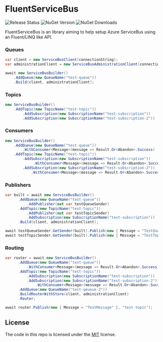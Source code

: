 # FluentServiceBus

![Release Status](https://img.shields.io/github/actions/workflow/status/HubiBoar/FluentServiceBus/publish.yml)
![NuGet Version](https://img.shields.io/nuget/v/FluentServiceBus)
![NuGet Downloads](https://img.shields.io/nuget/dt/FluentServiceBus)

FluentServiceBus is an library aiming to help setup Azure ServiceBus using an Fluent/LINQ like API.

### Queues
```csharp
var client = new ServiceBusClient(connectionString);
var administrationClient = new ServiceBusAdministrationClient(connectionString);

await new ServiceBusBuilder()
    .AddQueue(new QueueName("test-queue"))
    .Build(client, administrationClient);
```

### Topics
```csharp
new ServiceBusBuilder()
    .AddTopic(new TopicName("test-topic"))
        .AddSubscription(new SubscriptionName("test-subscription"))
        .AddSubscription(new SubscriptionName("test-subscription-2"))
```

### Consumers
```csharp
new ServiceBusBuilder()
    .AddQueue(new QueueName("test-queue"))
        .WithConsumer<Message>(message => Result.Or<Abandon>.Success)
    .AddTopic(new TopicName("test-topic"))
        .AddSubscription(new SubscriptionName("test-subscription"))
             .WithConsumer<Message>(message => Result.Or<Abandon>.Success)
        .AddSubscription(new SubscriptionName("test-subscription-2"))
            .WithConsumer<Message>(message => Result.Or<Abandon>.Success)
```

### Publishers
```csharp
var built = await new ServiceBusBuilder()
      .AddQueue(new QueueName("test-queue"))
          .AddPublisher(out var testQueueSender)
      .AddTopic(new TopicName("test-topic"))
          .AddPublisher(out var testTopicSender)
          .AddSubscription(new SubscriptionName("test-subscription"))
      .Build(client, administrationClient);

await testQueueSender.GetSender(built).Publish(new { Message = "TestQueueMessage" });
await testTopicSender.GetSender(built).Publish(new { Message = "TestTopicMessage" });
```


### Routing

```csharp
var router = await new ServiceBusBuilder()
      .AddQueue(new QueueName("test-queue"))
          .WithConsumer<Message>(message => Result.Or<Abandon>.Success)
      .AddTopic(new TopicName("test-topic"))
          .AddSubscription(new SubscriptionName("test-subscription"))
          .AddSubscription(new SubscriptionName("test-subscription-2"))
              .WithConsumer<Message>(message => Result.Or<Abandon>.Success)
      .AddQueue(new QueueName("test-qeueue-2"))
      .BuildRouterWithStore(client, administrationClient)
      .Router;

await router.Publish(new { Message = "TestMessage" }, "test-topic");
```

## License

The code in this repo is licensed under the [MIT](LICENSE) license.
